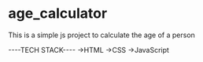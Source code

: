 # age_calculator

This is a simple js project to calculate the age of a person

----TECH STACK----
->HTML
->CSS
->JavaScript
